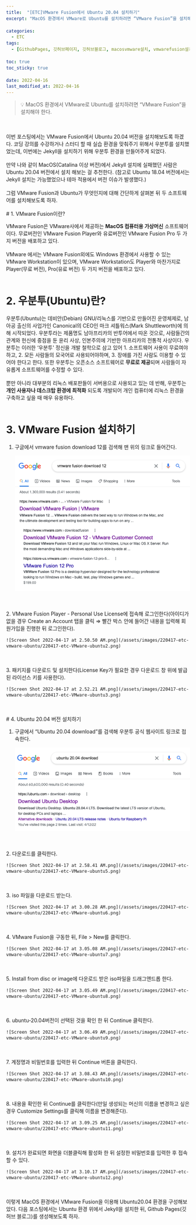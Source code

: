 ```yaml
---
title:  "[ETC]VMware Fusion에서 Ubuntu 20.04 설치하기"
excerpt: "MacOS 환경에서 VMware로 Ubuntu를 설치하려면 “VMware Fusion”을 설치해야 한다."

categories:
  - ETC
tags:
  - [GithubPages, 깃허브페이지, 깃허브블로그, macosvmware설치, vmwarefusion설치, ubuntu20.04설치]

toc: true
toc_sticky: true
 
date: 2022-04-16
last_modified_at: 2022-04-16
---
```


> 💡 MacOS 환경에서 VMware로 Ubuntu를 설치하려면 “VMware Fusion”을 설치해야 한다.
>
<br/>
<br/>
이번 포스팅에서는 VMware Fusion에서 Ubuntu 20.04 버전을 설치해보도록 하겠다. 코딩 강의를 수강하거나 스터디 할 때 실습 환경을 맞춰주기 위해서 우분투를 설치했었는데, 이번에는 Jekyll을 설치하기 위해 우분투 환경을 만들어주게 되었다.
<br/>
<br/>
만약 나와 같이 MacOS(Catalina 이상 버전)에서 Jekyll 설치에 실패했던 사람은 Ubuntu 20.04 버전에서 설치 해보는 걸 추천한다. (참고로 Ubuntu 18.04 버전에서는 Jekyll 설치는 가능했었으나 테마 적용에서 버전 이슈가 발생했다.)
<br/>
<br/>
그럼 VMware Fusion과 Ubuntu가 무엇인지에 대해 간단하게 살펴본 뒤 두 소프트웨어를 설치해보도록 하자.
<br/>
<br/>
# 1. VMware Fusion이란?

VMware Fusion은 VMware사에서 제공하는 **MacOS 컴퓨터용 가상머신** 소프트웨어이다. 무료버전인 VMware Fusion Player와 유료버전인 VMware Fusion Pro 두 가지 버전을 배포하고 있다.
<br/>
<br/>
VMware 에서는 VMware Fusion외에도 Windows 환경에서 사용할 수 있는 VMware Workstation이 있으며, VMware Workstation도 Player와 마찬가지로 Player(무료 버전), Pro(유료 버전) 두 가지 버전을 배포하고 있다.
<br/>
<br/>
# 2. 우분투(Ubuntu)란?

우분투(Ubuntu)는 데비안(Debian) GNU/리눅스를 기반으로 만들어진 운영체제로, 남아공 출신의 사업가인 Canonical의 CEO인 마크 셔틀워스(Mark Shuttleworth)에 의해 시작되었다. 우분투라는 제품명도 남아프리카의 반투어에서 따온 것으로, 사람들간의 관계와 헌신에 중점을 둔 윤리 사상, 인본주의에 기반한 아프리카의 전통적 사상이다. 우분투는 이러한 ‘우분투' 정신을 개발 철학으로 삼고 있어 1. 소프트웨어 사용이 무료여야하고, 2. 모든 사람들의 모국어로 사용되어야하며, 3. 장애를 가진 사람도 이용할 수 있어야 한다고 한다. 또한 우분투는 오픈소스 소프트웨어로 **무료로 제공**되며 사람들이 자유롭게 소프트웨어를 수정할 수 있다.
<br/>
<br/>
뿐만 아니라 대부분의 리눅스 배포판들이 서버용으로 사용되고 있는 데 반해, 우분투는 **개인 사용자나 데스크탑 환경에 최적화** 되도록 개발되어 개인 컴퓨터에 리눅스 환경을 구축하고 싶을 때 매우 유용하다.
<br/>
<br/>
# 3. VMware Fusion 설치하기

1. 구글에서 vmware fusion download 12를 검색해 맨 위의 링크로 들어간다.
    
    ![Screen Shot 2022-04-17 at 2.50.20 AM.png](/assets/images/220417-etc-vmware-ubuntu/220417-etc-VMware-ubuntu1.png)
<br/>
<br/>
2. VMware Fusion Player - Personal Use License에 접속해 로그인한다(아이디가 없을 경우 Create an Account 탭을 클릭 ⇒ 빨간 박스 안에 들어간 내용을 입력해 회원가입을 진행한 뒤 로그인한다).
    
    ![Screen Shot 2022-04-17 at 2.50.50 AM.png](/assets/images/220417-etc-vmware-ubuntu/220417-etc-VMware-ubuntu2.png)
<br/>
<br/>
3. 패키지를 다운로드 및 설치한다(License Key가 필요한 경우 다운로드 창 위에 발급된 라이선스 키를 사용한다).
    
    ![Screen Shot 2022-04-17 at 2.52.21 AM.png](/assets/images/220417-etc-vmware-ubuntu/220417-etc-VMware-ubuntu3.png)
<br/>
<br/>
# 4. Ubuntu 20.04 버전 설치하기

1. 구글에서 “Ubuntu 20.04 download”를 검색해 우분투 공식 웹사이트 링크로 접속한다.
    
    ![Screen Shot 2022-04-17 at 2.58.29 AM.png](/assets/images/220417-etc-vmware-ubuntu/220417-etc-VMware-ubuntu4.png)
<br/>
<br/>
2. 다운로드를 클릭한다.
    
    ![Screen Shot 2022-04-17 at 2.58.41 AM.png](/assets/images/220417-etc-vmware-ubuntu/220417-etc-VMware-ubuntu5.png)
<br/>
<br/>
3. iso 파일을 다운로드 받는다.
    
    ![Screen Shot 2022-04-17 at 3.00.28 AM.png](/assets/images/220417-etc-vmware-ubuntu/220417-etc-VMware-ubuntu6.png)
<br/>
<br/>
4. VMware Fusion을 구동한 뒤, File > New를 클릭한다.
    
    ![Screen Shot 2022-04-17 at 3.05.08 AM.png](/assets/images/220417-etc-vmware-ubuntu/220417-etc-VMware-ubuntu7.png)
<br/>
<br/>
5. Install from disc or image에 다운로드 받은 iso파일을 드래그앤드롭 한다.
    
    ![Screen Shot 2022-04-17 at 3.05.49 AM.png](/assets/images/220417-etc-vmware-ubuntu/220417-etc-VMware-ubuntu8.png)
<br/>
<br/>
6. ubuntu-20.04버전이 선택된 것을 확인 한 뒤 Continue 클릭한다.
    
    ![Screen Shot 2022-04-17 at 3.06.49 AM.png](/assets/images/220417-etc-vmware-ubuntu/220417-etc-VMware-ubuntu9.png)
<br/>
<br/>
7. 계정명과 비밀번호를 입력한 뒤 Continue 버튼을 클릭한다.
    
    ![Screen Shot 2022-04-17 at 3.08.43 AM.png](/assets/images/220417-etc-vmware-ubuntu/220417-etc-VMware-ubuntu10.png)
<br/>
<br/>
8. 내용을 확인한 뒤 Continue를 클릭한다(만일 생성되는 머신의 이름을 변경하고 싶은 경우 Customize Settings를 클릭해 이름을 변경해준다).
    
    ![Screen Shot 2022-04-17 at 3.09.25 AM.png](/assets/images/220417-etc-vmware-ubuntu/220417-etc-VMware-ubuntu11.png)
<br/>
<br/>   
9. 설치가 완료되면 화면을 더블클릭해 활성화 한 뒤 설정한 비밀번호를 입력한 후 접속할 수 있다.
    
    ![Screen Shot 2022-04-17 at 3.10.17 AM.png](/assets/images/220417-etc-vmware-ubuntu/220417-etc-VMware-ubuntu12.png)
<br/>
<br/>
이렇게 MacOS 환경에서 VMware Fusion을 이용해 Ubuntu20.04 환경을 구성해보았다. 다음 포스팅에서는 Ubuntu 환경 위에서 Jekyll을 설치한 뒤, Github Pages(깃허브 블로그)를 생성해보도록 하자.
